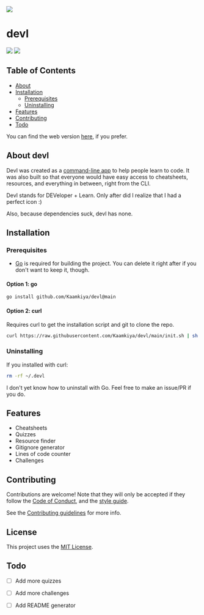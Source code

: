 ![](https://socialify.git.ci/Kaamkiya/devl/image?description=1&font=Rokkitt&forks=1&issues=1&language=1&name=1&owner=1&pattern=Circuit%20Board&pulls=1&stargazers=1&theme=Dark)

# devl

[![](https://img.shields.io/badge/Website-000000.svg?style=for-the-badge)](https://kaamkiya.github.io/devldoc)
![](https://img.shields.io/badge/Made_with_Go-00ADD8.svg?style=for-the-badge&logo=go&logoColor=white)

## Table of Contents
* [About](#about-devl)
* [Installation](#installation)
  * [Prerequisites](#prerequisites)
  * [Uninstalling](#uninstalling)
* [Features](#features)
* [Contributing](#contributing)
* [Todo](#todo)


You can find the web version [here](https://kaamkiya.github.io/devldoc), if you prefer.

## About devl
Devl was created as a 
[command-line app](https://en.wikipedia.org/wiki/Console_application) to help
people learn to code. It was also built so that everyone would have easy access
to cheatsheets, resources, and everything in between, right from the CLI.

Devl stands for DEVeloper + Learn. Only after did I realize that I had a perfect icon :)

Also, because dependencies suck, devl has none.

## Installation
### Prerequisites
* [Go](https://go.dev/dl) is required for building the project. You can delete it right after if you
don't want to keep it, though.

#### Option 1: go

```bash
go install github.com/Kaamkiya/devl@main
```

#### Option 2: curl

Requires curl to get the installation script and git to clone the repo.

```bash
curl https://raw.githubusercontent.com/Kaamkiya/devl/main/init.sh | sh
```

### Uninstalling

If you installed with curl:
```bash
rm -rf ~/.devl
```

I don't yet know how to uninstall with Go. Feel free to make an issue/PR if you do.

## Features

* Cheatsheets
* Quizzes
* Resource finder
* Gitignore generator
* Lines of code counter
* Challenges

## Contributing

Contributions are welcome! Note that they will only be accepted if they follow 
the [Code of Conduct](.github/CODE_OF_CONDUCT.md), and the [style guide](.github/STYLEGUIDE.md).

See the [Contributing guidelines](.github/CONTRIBUTING.md) for more info.

## License

This project uses the [MIT License](LICENSE.txt).

## Todo
* [ ] Add more quizzes
* [ ] Add more challenges
* [ ] Add README generator

